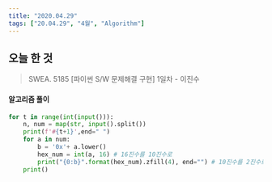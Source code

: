 ```yaml
---
title: "2020.04.29"
tags: ["20.04.29", "4월", "Algorithm"]
---
```


## 오늘 한 것

> SWEA. 5185 [파이썬 S/W 문제해결 구현] 1일차 - 이진수

#### 알고리즘 풀이

```python
for t in range(int(input())):
    n, num = map(str, input().split())
    print(f'#{t+1}',end=" ")
    for a in num:
        b = '0x'+ a.lower()
        hex_num = int(a, 16) # 16진수를 10진수로
        print("{0:b}".format(hex_num).zfill(4), end="") # 10진수를 2진수로 바꾸면서 (4자리씩)
    print()
```

